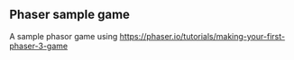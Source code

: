 ## Phaser sample game
A sample phasor game using https://phaser.io/tutorials/making-your-first-phaser-3-game
